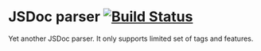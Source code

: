 # JSDoc parser [![Build Status](https://travis-ci.org/bem/jsdoc.png)](https://travis-ci.org/bem/jsdoc)

Yet another JSDoc parser. It only supports limited set of tags and features.
